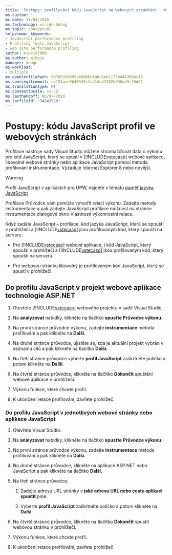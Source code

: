 ```yaml
---
title: 'Postupy: profilování kódu JavaScript na webových stránkách | Microsoft Docs'
ms.custom: ''
ms.date: 11/04/2016
ms.technology: vs-ide-debug
ms.topic: conceptual
helpviewer_keywords:
- JavaScript performance profiling
- Profiling Tools,JavaScript
- web site performance profiling
author: mikejo5000
ms.author: mikejo
manager: douge
ms.workload:
- multiple
ms.openlocfilehash: 007603f0695a658b6bfa6c1ab1173b4483004c13
ms.sourcegitcommit: ce154aee5b403d5c1c41da42302b896ad3cf8d82
ms.translationtype: MT
ms.contentlocale: cs-CZ
ms.lasthandoff: 06/07/2018
ms.locfileid: "34843920"
---
```

# <a name="how-to-profile-javascript-code-in-web-pages"></a>Postupy: kódu JavaScript profil ve webových stránkách

Profilace nástroje sady Visual Studio můžete shromažďovat data o výkonu pro kód JavaScript, který se spustí v [!INCLUDE[vstecasp](../code-quality/includes/vstecasp_md.md)] webové aplikace, libovolné webové stránky nebo aplikace JavaScript pomocí metoda profilování instrumentace. Vyžaduje Internet Explorer 8 nebo novější.

> [!WARNING]
> Profil JavaScript v aplikacích pro UPW, najdete v tématu [paměť jazyka JavaScript](../profiling/javascript-memory.md) 

Profilace Průvodce vám pomůže vytvořit relaci výkonu. Zadejte metody instrumentace a pak zadejte JavaScript profilace možnost na stránce instrumentace dialogové okno Vlastnosti výkonnostní relace.

Když zadáte JavaScript – profilace, kód jazyka JavaScript, která se spouští v prohlížeči a [!INCLUDE[vstecasp](../code-quality/includes/vstecasp_md.md)] jsou profilovaným kód, který spouští na serveru.

- Pro [!INCLUDE[vstecasp](../code-quality/includes/vstecasp_md.md)] webové aplikace, i kód JavaScript, který spouští v prohlížeči a [!INCLUDE[vstecasp](../code-quality/includes/vstecasp_md.md)] jsou profilovaným kód, který spouští na serveru.

- Pro webovou stránku libovolný je profilovaným kód JavaScript, který se spustí v prohlížeči.

## <a name="to-profile-javascript-in-an-aspnet-web-application-project"></a>Do profilu JavaScript v projekt webové aplikace technologie ASP.NET

1. Otevřete [!INCLUDE[vstecasp](../code-quality/includes/vstecasp_md.md)] webového projektu v sadě Visual Studio.

2. Na **analyzovat** nabídky, klikněte na tlačítko **spusťte Průvodce výkonu**.

3. Na první stránce průvodce výkonu, zadejte **instrumentace** metoda profilování a pak klikněte na **Další**.

4. Na druhé stránce průvodce, ujistěte se, zda je aktuální projekt vybrán v seznamu cílů a pak klikněte na tlačítko **Další.**

5. Na třetí stránce průvodce vyberte **profil JavaScript** zaškrtněte políčko a potom klikněte na **Další**.

6. Na čtvrté stránce průvodce, klikněte na tlačítko **Dokončit** spuštění webové aplikace v prohlížeči.

7. Výkonu funkce, které chcete profil.

8. K ukončení relace profilování, zavřete prohlížeč.

### <a name="to-profile-javascript-in-individual-web-pages-or-a-javascript-applications"></a>Do profilu JavaScript v jednotlivých webové stránky nebo aplikace JavaScript

1. Otevřete Visual Studio.

2. Na **analyzovat** nabídky, klikněte na tlačítko **spusťte Průvodce výkonu**.

3. Na první stránce průvodce výkonu, zadejte **instrumentace** metoda profilování a pak klikněte na **Další**.

4. Na druhé stránce průvodce, klikněte na aplikace ASP.NET nebo JavaScript a pak klikněte na tlačítko **Další.**

5. Na třetí stránce průvodce:

    1. Zadejte adresu URL stránky v **jaké adresu URL nebo cestu aplikaci spustit** pole.

    2. Vyberte **profil JavaScript** zaškrtněte políčko a potom klikněte na **Další**.

6. Na čtvrté stránce průvodce, klikněte na tlačítko **Dokončit** spustit webovou stránku v prohlížeči.

7. Výkonu funkce, které chcete profil.

8. K ukončení relace profilování, zavřete prohlížeč.